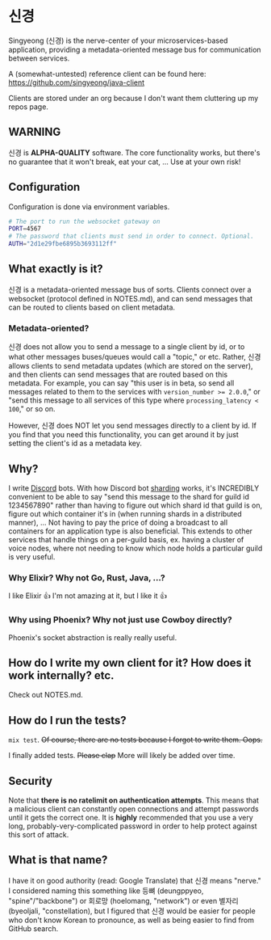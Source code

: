 # 신경

Singyeong (신경) is the nerve-center of your microservices-based application,
providing a metadata-oriented message bus for communication between services.

A (somewhat-untested) reference client can be found here: 
https://github.com/singyeong/java-client

Clients are stored under an org because I don't want them cluttering up my 
repos page. 

## WARNING

신경 is **ALPHA-QUALITY** software. The core functionality works, but there's
no guarantee that it won't break, eat your cat, ... Use at your own risk!

## Configuration

Configuration is done via environment variables.

```Bash
# The port to run the websocket gateway on
PORT=4567
# The password that clients must send in order to connect. Optional.
AUTH="2d1e29fbe6895b3693112ff"
```

## What exactly is it?

신경 is a metadata-oriented message bus of sorts. Clients connect over a 
websocket (protocol defined in NOTES.md), and can send messages that can be 
routed to clients based on client metadata.

### Metadata-oriented?

신경 does not allow you to send a message to a single client by id, or to what
other messages buses/queues would call a "topic," or etc. Rather, 신경 allows
clients to send metadata updates (which are stored on the server), and then
clients can send messages that are routed based on this metadata. For example,
you can say "this user is in beta, so send all messages related to them to the 
services with `version_number >= 2.0.0`," or "send this message to all services
of this type where `processing_latency < 100`," or so on. 

However, 신경 does NOT let you send messages directly to a client by id. If you
find that you need this functionality, you can get around it by just setting 
the client's id as a metadata key.

## Why?

I write [Discord](https://discordapp.com/) bots. With how Discord bot 
[sharding](https://discordapp.com/developers/docs/topics/gateway#sharding)
works, it's INCREDIBLY convenient to be able to say "send this message to the
shard for guild id 1234567890" rather than having to figure out which shard id
that guild is on, figure out which container it's in (when running shards in a
distributed manner), ... Not having to pay the price of doing a broadcast to 
all containers for an application type is also beneficial. This extends to 
other services that handle things on a per-guild basis, ex. having a cluster of
voice nodes, where not needing to know which node holds a particular guild is
very useful.

### Why Elixir? Why not Go, Rust, Java, ...?

I like Elixir :thumbsup: I'm not amazing at it, but I like it :thumbsup:

### Why using Phoenix? Why not just use Cowboy directly?

Phoenix's socket abstraction is really really useful.

## How do I write my own client for it? How does it work internally? etc.

Check out NOTES.md.

## How do I run the tests?

`mix test`. ~~Of course, there are no tests because I forgot to write
them. Oops.~~

I finally added tests. ~~Please clap~~ More will likely be added over time.

## Security

Note that **there is no ratelimit on authentication attempts**. This means that
a malicious client can constantly open connections and attempt passwords until
it gets the correct one. It is **highly** recommended that you use a very long,
probably-very-complicated password in order to help protect against this sort
of attack.

## What is that name?

I have it on good authority (read: Google Translate) that 신경 means "nerve." I
considered naming this something like 등뼈 (deungppyeo, "spine"/"backbone") or 
회로망 (hoelomang, "network") or even 별자리 (byeoljali, "constellation), but I 
figured that 신경 would be easier for people who don't know Korean to 
pronounce, as well as being easier to find from GitHub search.